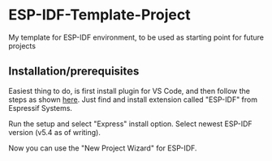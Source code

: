 # ESP-IDF-Template-Project

My template for ESP-IDF environment, to be used as starting point for future projects

## Installation/prerequisites

Easiest thing to do, is first install plugin for VS Code, and then follow the steps as shown [here](https://docs.espressif.com/projects/vscode-esp-idf-extension/en/latest/installation.html). Just find and install extension called "ESP-IDF" from Espressif Systems.

Run the setup and select "Express" install option. Select newest ESP-IDF version (v5.4 as of writing).

Now you can use the "New Project Wizard" for ESP-IDF.


